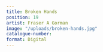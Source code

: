 ```yaml
---
title: Broken Hands
position: 19
artist: Fraser A Gorman
image: "/uploads/broken-hands.jpg"
catalogue-number: 
format: Digital
---
```


